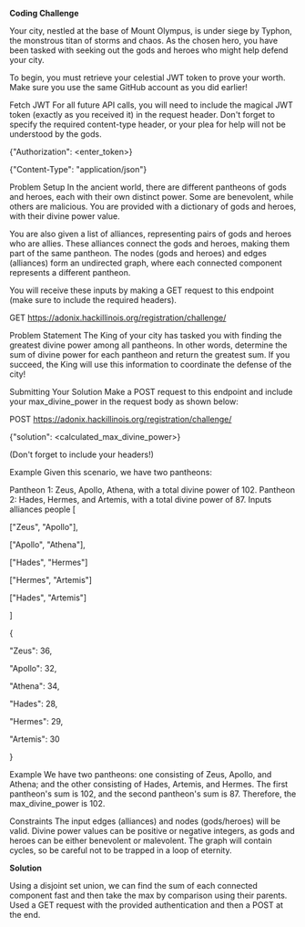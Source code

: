 **Coding Challenge**

Your city, nestled at the base of Mount Olympus, is under siege by Typhon, the monstrous titan of storms and chaos. As the chosen hero, you have been tasked with seeking out the gods and heroes who might help defend your city.

To begin, you must retrieve your celestial JWT token to prove your worth. Make sure you use the same GitHub account as you did earlier!

Fetch JWT
For all future API calls, you will need to include the magical JWT token (exactly as you received it) in the request header. Don't forget to specify the required content-type header, or your plea for help will not be understood by the gods.

{"Authorization": <enter_token>}

{"Content-Type": "application/json"}

Problem Setup
In the ancient world, there are different pantheons of gods and heroes, each with their own distinct power. Some are benevolent, while others are malicious. You are provided with a dictionary of gods and heroes, with their divine power value.

You are also given a list of alliances, representing pairs of gods and heroes who are allies. These alliances connect the gods and heroes, making them part of the same pantheon. The nodes (gods and heroes) and edges (alliances) form an undirected graph, where each connected component represents a different pantheon.

You will receive these inputs by making a GET request to this endpoint (make sure to include the required headers).

GET https://adonix.hackillinois.org/registration/challenge/

Problem Statement
The King of your city has tasked you with finding the greatest divine power among all pantheons. In other words, determine the sum of divine power for each pantheon and return the greatest sum. If you succeed, the King will use this information to coordinate the defense of the city!

Submitting Your Solution
Make a POST request to this endpoint and include your max_divine_power in the request body as shown below:

POST https://adonix.hackillinois.org/registration/challenge/

{"solution": <calculated_max_divine_power>}

(Don't forget to include your headers!)

Example
Given this scenario, we have two pantheons:

Pantheon 1: Zeus, Apollo, Athena, with a total divine power of 102.
Pantheon 2: Hades, Hermes, and Artemis, with a total divine power of 87.
Inputs
alliances	people
[

["Zeus", "Apollo"],

["Apollo", "Athena"],

["Hades", "Hermes"]

["Hermes", "Artemis"]

["Hades", "Artemis"]

]

{

"Zeus": 36,

"Apollo": 32,

"Athena": 34,

"Hades": 28,

"Hermes": 29,

"Artemis": 30

}

Example
We have two pantheons: one consisting of Zeus, Apollo, and Athena; and the other consisting of Hades, Artemis, and Hermes. The first pantheon's sum is 102, and the second pantheon's sum is 87. Therefore, the max_divine_power is 102. 

Constraints
The input edges (alliances) and nodes (gods/heroes) will be valid.
Divine power values can be positive or negative integers, as gods and heroes can be either benevolent or malevolent.
The graph will contain cycles, so be careful not to be trapped in a loop of eternity.

**Solution**

Using a disjoint set union, we can find the sum of each connected component fast and then take the max by comparison using their parents. Used a GET request with the provided authentication and then a POST at the end.
